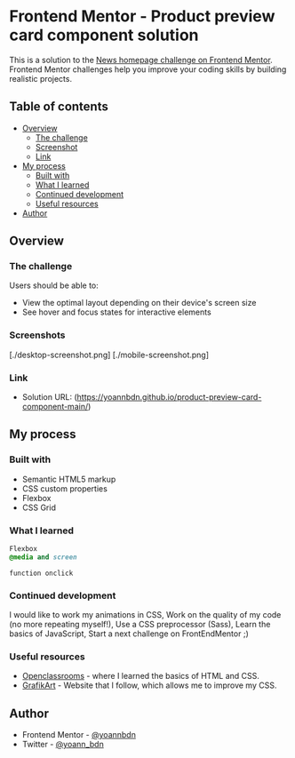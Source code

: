 # Frontend Mentor - Product preview card component solution

This is a solution to the [News homepage challenge on Frontend Mentor](https://www.frontendmentor.io/challenges/news-homepage-H6SWTa1MFl). Frontend Mentor challenges help you improve your coding skills by building realistic projects. 

## Table of contents

- [Overview](#overview)
  - [The challenge](#the-challenge)
  - [Screenshot](#screenshot)
  - [Link](#link)
- [My process](#my-process)
  - [Built with](#built-with)
  - [What I learned](#what-i-learned)
  - [Continued development](#continued-development)
  - [Useful resources](#useful-resources)
- [Author](#author)


## Overview

### The challenge

Users should be able to:

- View the optimal layout depending on their device's screen size
- See hover and focus states for interactive elements

### Screenshots

[./desktop-screenshot.png]
[./mobile-screenshot.png]

### Link

- Solution URL: (https://yoannbdn.github.io/product-preview-card-component-main/)

## My process

### Built with

- Semantic HTML5 markup
- CSS custom properties
- Flexbox
- CSS Grid

### What I learned

```CSS
Flexbox
@media and screen
```
```JS
function onclick
```

### Continued development

I would like to work my animations in CSS,
Work on the quality of my code (no more repeating myself!),
Use a CSS preprocessor (Sass),
Learn the basics of JavaScript,
Start a next challenge on FrontEndMentor ;)

### Useful resources

- [Openclassrooms](https://openclassrooms.com/) - where I learned the basics of HTML and CSS.
- [GrafikArt](https://grafikart.fr/) - Website that I follow, which allows me to improve my CSS.

## Author

- Frontend Mentor - [@yoannbdn](https://www.frontendmentor.io/profile/yoannbdn)
- Twitter - [@yoann_bdn](https://twitter.com/yoann_bdn)
